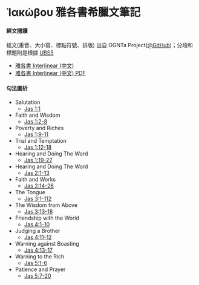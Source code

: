 
# Ἰακὠβου 雅各書希臘文筆記

#### 經文閱讀

經文(重音、大小寫、標點符號、排版) 出自 OGNTa Project([@GitHub](https://github.com/Andley/OGNTa))；分段和標題則是根據 [UBS5](https://www.die-bibel.de/en/bible/UBS5/JAS.1)

- [雅各書 Interlinear (中文)](James-Interlinear.md)
- [雅各書 Interlinear (中文) PDF](James-Interlinear.pdf)

#### 句法圖析

- Salutation
	- [Jas 1:1](Jas.1.1.md)
- Faith and Wisdom
	- [Jas 1:2-8](Jas.1.2-8.md)
- Poverty and Riches
	- [Jas 1:9-11](Jas.1.9-11.md)
- Trial and Temptation
	- [Jas 1:12-18](Jas.1.12-18.md)
- Hearing and Doing The Word
	- [Jas 1:19-27](Jas.1.19-27.md)
- Hearing and Doing The Word
	- [Jas 2:1-13](Jas.2.1-13.md)
- Faith and Works
	- [Jas 2:14-26](Jas.2.14-26.md)
- The Tongue
	- [Jas 3:1-112](Jas.3.1-12.md)
- The Wisdom from Above
	- [Jas 3:13-18](Jas.3.13-18.md)
- Friendship with the World
	- [Jas 4:1-10](Jas.4.1-10.md)
- Judging a Brother
	- [Jas 4:11-12](Jas.4.11-12.md)
- Warning against Boasting
	- [Jas 4:13-17](Jas.4.13-17.md)
- Warning to the Rich
	- [Jas 5:1-6](Jas.5.1-6.md)
- Patience and Prayer
	- [Jas 5:7-20](Jas.5.7-20.md)